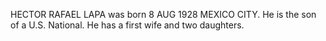 HECTOR RAFAEL LAPA was born 8 AUG 1928 MEXICO CITY. He is the son of a U.S. National. He has a first wife and two daughters.